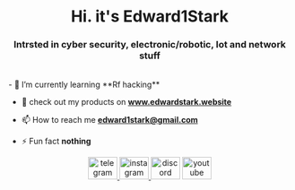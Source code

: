 <h1 align="center">Hi. it's Edward1Stark</h1>
<h3 align="center">Intrsted in cyber security, electronic/robotic, Iot and network stuff </h3>
<br>
- 🌱 I’m currently learning **Rf hacking**
  
- 👾 check out my products on **www.edwardstark.website**
  
- 📫 How to reach me **edward1stark@gmail.com**

- ⚡ Fun fact **nothing**


<div align="center">
  <a href="https://t.me/Edward1Stark" target="_blank">
    <img src="https://raw.githubusercontent.com/maurodesouza/profile-readme-generator/master/src/assets/icons/social/telegram/default.svg" width="52" height="40" alt="telegram logo"  />
  </a>
  <a href="https://instagram.com/edward1stark/" target="_blank">
    <img src="https://raw.githubusercontent.com/maurodesouza/profile-readme-generator/master/src/assets/icons/social/instagram/default.svg" width="52" height="40" alt="instagram logo"  />
  </a>
  <img src="https://raw.githubusercontent.com/maurodesouza/profile-readme-generator/master/src/assets/icons/social/discord/default.svg" width="52" height="40" alt="discord logo"  />
  <a href="https://www.youtube.com/@Edward1Stark" target="_blank">
    <img src="https://raw.githubusercontent.com/maurodesouza/profile-readme-generator/master/src/assets/icons/social/youtube/default.svg" width="52" height="40" alt="youtube logo"  />
  </a>
</div>

###
